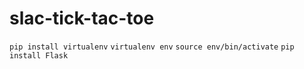 # slac-tick-tac-toe

`pip install virtualenv`
`virtualenv env`
`source env/bin/activate`
`pip install Flask`

